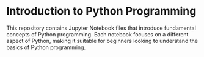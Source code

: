 # Introduction to Python Programming

This repository contains Jupyter Notebook files that introduce fundamental concepts of Python programming.
Each notebook focuses on a different aspect of Python, making it suitable for beginners looking to understand the basics of Python programming.
